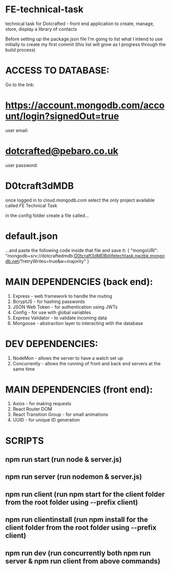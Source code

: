 # FE-technical-task
technical task for Dotcrafted - front end application to create, manage, store, display a library of contacts

Before setting up the package.json file I'm going to list what I intend to use initially to create my first commit
(this list will grow as I progress through the build process)


# ACCESS TO DATABASE:
Go to the link: 
# https://account.mongodb.com/account/login?signedOut=true
user email: 
# dotcrafted@pebaro.co.uk
user password: 
# D0tcraft3dMDB

once logged in to cloud.mongodb.com select the only project available called FE Technical Task

in the config folder create a file called...
# default.json 
...and paste the following code inside that file and save it:
{
	"mongoURI": "mongodb+srv://dotcraftedmdb:D0tcraft3dMDB@fetechtask.nwzbk.mongodb.net/?retryWrites=true&w=majority"
}


# MAIN DEPENDENCIES (back end):
1. Express - web framework to handle the routing
2. BcryptJS - for hashing passwords
3. JSON Web Token - for authentication using JWTs
4. Config - for use with global variables
5. Express Validator - to validate incoming data
6. Mongoose - abstraction layer to interacting with the database

# DEV DEPENDENCIES:
1. NodeMon - allows the server to have a watch set up
2. Concurrently - allows the running of front and back end servers at the same time


# MAIN DEPENDENCIES (front end):
1. Axios - for making requests
2. React Router DOM
3. React Transition Group - for small animations
4. UUID - for unique ID generation


# SCRIPTS 
## npm run start (run node & server.js)

## npm run server (run nodemon & server.js)

## npm run client (run npm start for the client folder from the root folder using --prefix client)

## npm run clientinstall (run npm install for the client folder from the root folder using --prefix client)

## npm run dev (run concurrently both npm run server & npm run client from above commands)
